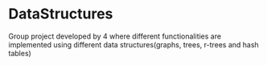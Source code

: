 # DataStructures
Group project developed by 4 where different functionalities are implemented using different data structures(graphs, trees, r-trees and hash tables)

